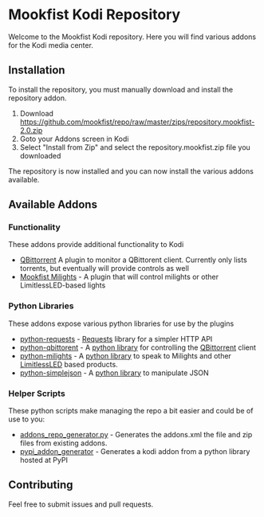 Mookfist Kodi Repository
========================

Welcome to the Mookfist Kodi repository. Here you will find various addons for the Kodi media center. 

## Installation

To install the repository, you must manually download and install the repository addon.

1. Download https://github.com/mookfist/repo/raw/master/zips/repository.mookfist-2.0.zip
2. Goto your Addons screen in Kodi
3. Select "Install from Zip" and select the repository.mookfist.zip file you downloaded

The repository is now installed and you can now install the various addons available.

## Available Addons

### Functionality

These addons provide additional functionality to Kodi

* [QBittorrent](https://github.com/mookfist/repo/tree/master/plugin.program.qbittorrent) A plugin to monitor a QBittorent client. Currently only lists torrents, but eventually will provide controls as well
* [Mookfist Milights](https://github.com/mookfist/repo/tree/master/script.service.mookfist-milights) - A plugin that will control milights or other LimitlessLED-based lights

### Python Libraries

These addons expose various python libraries for use by the plugins

* [python-requests](https://github.com/mookfist/repo/tree/master/script.module.python-requests) -  [Requests](http://docs.python-requests.org/en/latest/) library for a simpler HTTP API
* [python-qbittorent](https://github.com/mookfist/repo/tree/master/script.module.python-qbittorrent ) - A [python library](https://pypi.python.org/pypi/qbittorrent) for controlling the [QBittorrent](http://www.qbittorrent.org) client
* [python-milights](https://github.com/mookfist/repo/tree/master/script.module.python-milights) - A [python library](https://pypi.python.org/pypi/milight) to speak to Milights and other [LimitlessLED](http://www.limitlessled.com) based products.
* [python-simplejson](https://github.com/mookfist/repo/tree/master/script.module.python-simplejson) - A [python library](https://pypi.python.org/pypi/simplejson) to manipulate JSON

### Helper Scripts

These python scripts make managing the repo a bit easier and could be of use to you:

* [addons_repo_generator.py](https://github.com/mookfist/repo/blob/master/addons_repo_generator.py) - Generates the addons.xml the file and zip files from existing addons.
* [pypi_addon_generator](https://github.com/mookfist/repo/blob/master/pypi_addon_generator.py) - Generates a kodi addon from a python library hosted at PyPI


## Contributing

Feel free to submit issues and pull requests.
